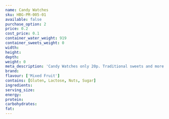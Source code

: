 ```yaml
---
name: Candy Watches
sku: HBG-PM-005-01
available: false
purchase_option: 2
price: 0.2
cost_price: 0.1
container_water_weight: 919
container_sweets_weight: 0
width: 
height: 
depth: 
weight: 0
meta_description: 'Candy Watches only 20p. Traditional sweets and more at Humbugs Confectionery Store. Specialists in satisfying your sweet tooth!'
brand: 
flavour: ['Mixed Fruit']
contains: [Gluten, Lactose, Nuts, Sugar]
ingredients: 
serving_size: 
energy: 
protein: 
carbohydrates: 
fat: 
---
```

